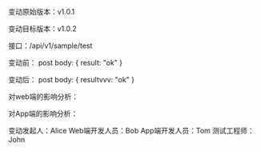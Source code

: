 
变动原始版本：v1.0.1


变动目标版本：v1.0.2


接口：/api/v1/sample/test


变动前：
post body:
{
    result: "ok"
}


变动后：
post body:
{
    resultvvv: "ok"
}


对web端的影响分析：


对App端的影响分析：


变动发起人：Alice
Web端开发人员：Bob
App端开发人员：Tom
测试工程师：John
